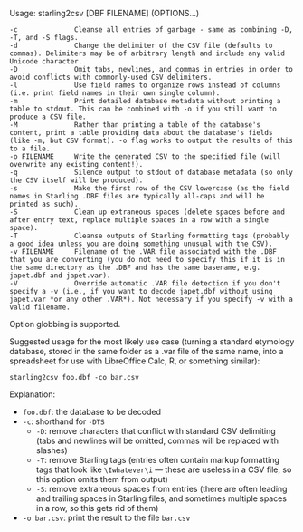 Usage: starling2csv [DBF FILENAME] (OPTIONS...)

    -c              Cleanse all entries of garbage - same as combining -D, -T, and -S flags.
    -d              Change the delimiter of the CSV file (defaults to commas). Delimiters may be of arbitrary length and include any valid Unicode character.
    -D              Omit tabs, newlines, and commas in entries in order to avoid conflicts with commonly-used CSV delimiters.
    -l              Use field names to organize rows instead of columns (i.e. print field names in their own single column).
    -m              Print detailed database metadata without printing a table to stdout. This can be combined with -o if you still want to produce a CSV file.
    -M              Rather than printing a table of the database's content, print a table providing data about the database's fields (like -m, but CSV format). -o flag works to output the results of this to a file.
    -o FILENAME     Write the generated CSV to the specified file (will overwrite any existing content!).
    -q              Silence output to stdout of database metadata (so only the CSV itself will be produced).
    -s              Make the first row of the CSV lowercase (as the field names in Starling .DBF files are typically all-caps and will be printed as such).
    -S              Clean up extraneous spaces (delete spaces before and after entry text, replace multiple spaces in a row with a single space).
    -T              Cleanse outputs of Starling formatting tags (probably a good idea unless you are doing something unusual with the CSV).
    -v FILENAME     Filename of the .VAR file associated with the .DBF that you are converting (you do not need to specify this if it is in the same directory as the .DBF and has the same basename, e.g. japet.dbf and japet.var).
    -V              Override automatic .VAR file detection if you don't specify a -v (i.e., if you want to decode japet.dbf without using japet.var *or any other .VAR*). Not necessary if you specify -v with a valid filename.

Option globbing is supported.

Suggested usage for the most likely use case (turning a standard etymology database, stored in the same folder as a .var file of the same name, into a spreadsheet for use with LibreOffice Calc, R, or something similar):

    starling2csv foo.dbf -co bar.csv

Explanation:

* `foo.dbf`: the database to be decoded
* `-c`: shorthand for `-DTS`
    - `-D`: remove characters that conflict with standard CSV delimiting (tabs and newlines will be omitted, commas will be replaced with slashes)
    - `-T`: remove Starling tags (entries often contain markup formatting tags that look like `\Iwhatever\i` — these are useless in a CSV file, so this option omits them from output)
    - `-S`: remove extraneous spaces from entries (there are often leading and trailing spaces in Starling files, and sometimes multiple spaces in a row, so this gets rid of them)
* `-o bar.csv`: print the result to the file `bar.csv`
